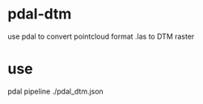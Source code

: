 # pdal-dtm
use pdal to convert pointcloud format .las to DTM raster

# use
pdal pipeline ./pdal_dtm.json
